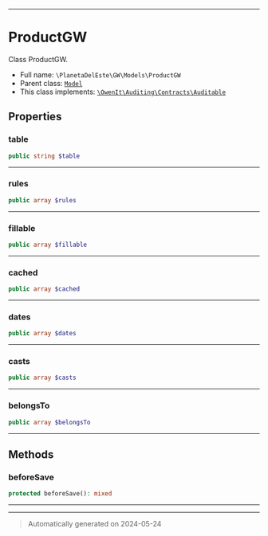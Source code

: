 ***

# ProductGW

Class ProductGW.



* Full name: `\PlanetaDelEste\GW\Models\ProductGW`
* Parent class: [`Model`](../../../Model.md)
* This class implements:
[`\OwenIt\Auditing\Contracts\Auditable`](../../../OwenIt/Auditing/Contracts/Auditable.md)



## Properties


### table



```php
public string $table
```






***

### rules



```php
public array $rules
```






***

### fillable



```php
public array $fillable
```






***

### cached



```php
public array $cached
```






***

### dates



```php
public array $dates
```






***

### casts



```php
public array $casts
```






***

### belongsTo



```php
public array $belongsTo
```






***

## Methods


### beforeSave



```php
protected beforeSave(): mixed
```












***


***
> Automatically generated on 2024-05-24
